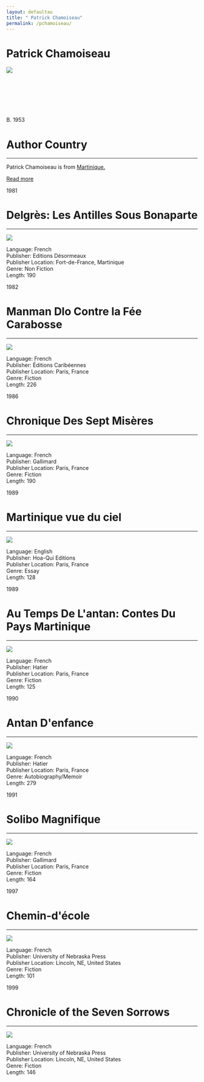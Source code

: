 ```yaml
---
layout: defaultau
title: " Patrick Chamoiseau"
permalink: /pchamoiseau/
---
```

<!-- partial:index.partial.html -->
<div class="content">
    <h1>  Patrick Chamoiseau </h1>
    <div class="quote">
        <div><img src="https://repeatingislands.files.wordpress.com/2017/03/patrick-chamoiseau-pagespeed-ic_-kk28ubhn8.jpg" class="logo"></div>
    </div>
    <div class="timeline">
        <div style="padding-bottom:100px;"></div>
        <div class="block">
            <div class="date right"><p class="right"> B. 1953 </p></div>
            <div class="dot"></div>
            <div class="left first">
            <div class="author_country">
                <h1>Author Country</h1><hr>
            <div class="aclocation"><p> Patrick Chamoiseau is from <a href="{{ site.baseurl }}/8">Martinique.</a></p></div>
                <div class="acreadmore"><a href="https://en.wikipedia.org/wiki/Patrick_Chamoiseau" target="_blank">Read more</a> </div>
            </div>
            </div>
        </div>
        <div class="block">
            <div class="date left"><p class="left">1981</p></div>
            <div class="dot"></div>
            <div class="right hide">
                <h1>Delgrès: Les Antilles Sous Bonaparte</h1><hr>
                <p><img src="https://www.bedetheque.com/media/Couvertures/AntillesSousBonaparteLes_18062006.jpg"></p>
                <p>
                Language: French<br/>
                Publisher: Editions Désormeaux<br/>
                Publisher Location: Fort-de-France, Martinique<br/>
                Genre: Non Fiction<br/>
                Length: 190
                </p>
            </div>
        </div>
        <div class="block">
            <div class="date right"><p class="right">1982</p></div>
            <div class="dot"></div>
            <div class="left hide">
                <h1>Manman Dlo Contre la Fée Carabosse</h1><hr>
                <p><img src="https://images-na.ssl-images-amazon.com/images/I/31UmswoZCRL._BO1,204,203,200_.jpg"></p>
                <p>
                Language: French<br/>
                Publisher: Éditions Caribéennes<br/>
                Publisher Location: Paris, France<br/>
                Genre: Fiction<br/>
                Length: 226</p>
            </div>
        </div>
        <div class="block">
            <div class="date left"><p class="left">1986</p></div>
            <div class="dot"></div>
            <div class="right hide">
                <h1>Chronique Des Sept Misères</h1><hr>
                <p><img src="https://images-na.ssl-images-amazon.com/images/I/91TKeyRtm7L.jpg"></p>
                <p>
                Language: French<br/>
                Publisher: Gallimard<br/>
                Publisher Location: Paris, France<br/>
                Genre: Fiction<br/>
                Length: 190
                </p>
            </div>
        </div>
        <div class="block">
            <div class="date right"><p class="right">1989</p></div>
            <div class="dot"></div>
            <div class="left hide">
                <h1>Martinique vue du ciel</h1><hr>
                <p><img src="https://images-na.ssl-images-amazon.com/images/I/61YHT8BQEhL._SX495_BO1,204,203,200_.jpg"></p>
                <p>
                Language: English<br/>
                Publisher: Hoa-Qui Editions<br/>
                Publisher Location: Paris, France<br/>
                Genre: Essay<br/>
                Length: 128
                </p>
            </div>
        </div>
        <div class="block">
            <div class="date left"><p class="left">1989</p></div>
            <div class="dot"></div>
            <div class="right hide">
                <h1>Au Temps De L'antan: Contes Du Pays Martinique</h1><hr>
                <p><img src="https://images-na.ssl-images-amazon.com/images/I/41ZCVsNum6L.jpg"></p>
                <p>
                Language: French<br/>
                Publisher: Hatier<br/>
                Publisher Location: Paris, France<br/>
                Genre: Fiction<br/>
                Length: 125
                </p>
            </div>
        </div>
        <div class="block">
            <div class="date right"><p class="right">1990</p></div>
            <div class="dot"></div>
            <div class="left hide">
                <h1>Antan D'enfance</h1><hr>
                <p><img src="https://i.gr-assets.com/images/S/compressed.photo.goodreads.com/books/1421801274i/949067._UY630_SR1200,630_.jpg"></p>
                <p>
                Language: French<br/>
                Publisher: Hatier<br/>
                Publisher Location: Paris, France<br/>
                Genre: Autobiography/Memoir<br/>
                Length: 279
                </p>
            </div>
        </div>
          <div class="block">
            <div class="date left"><p class="left">1991</p></div>
            <div class="dot"></div>
            <div class="right hide">
                <h1>Solibo Magnifique</h1><hr>
                <p><img src="https://images-na.ssl-images-amazon.com/images/I/81ByKjVtEUL.jpg"></p>
                <p>
                Language: French<br/>
                Publisher: Gallimard<br/>
                Publisher Location: Paris, France<br/>
                Genre: Fiction<br/>
                Length: 164
                </p>
           </div>
        </div>
          <div class="block">
            <div class="date right"><p class="right">1997</p></div>
            <div class="dot"></div>
            <div class="left hide">
                <h1>Chemin-d'école</h1><hr>
                <p><img src="https://images-na.ssl-images-amazon.com/images/I/51znXscCQCL._SX322_BO1,204,203,200_.jpg"></p>
                <p>
                Language: French<br/>
                Publisher: University of Nebraska Press<br/>
                Publisher Location: Lincoln, NE, United States<br/>
                Genre: Fiction<br/>
                Length: 101
                </p>
           </div>
        </div>
          <div class="block">
            <div class="date left"><p class="left">1999</p></div>
            <div class="dot"></div>
            <div class="right hide">
                <h1>Chronicle of the Seven Sorrows</h1><hr>
                <p><img src="https://images-na.ssl-images-amazon.com/images/I/5152d-wK0KL._SX282_BO1,204,203,200_.jpg"></p>
                <p>
                Language: French<br/>
                Publisher: University of Nebraska Press<br/>
                Publisher Location: Lincoln, NE, United States<br/>
                Genre: Fiction<br/>
                Length: 146   
                </p>
           </div>
        </div>
        <div style="padding-bottom:100px;"></div>
    </div>
  <!-- partial -->
<script src='https://cdnjs.cloudflare.com/ajax/libs/jquery/3.1.1/jquery.min.js'></script><script  src="{{ site.baseurl }}/assets/js/authorscript.js"></script>